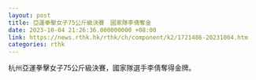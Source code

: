 ```yaml
---
layout: post
title: 亞運拳擊女子75公斤級決賽　國家隊李倩奪金
date: 2023-10-04 21:26:36.000000000 +08:00
link: https://news.rthk.hk/rthk/ch/component/k2/1721486-20231004.htm
categories: rthk
---
```


杭州亞運拳擊女子75公斤級決賽，國家隊選手李倩奪得金牌。
